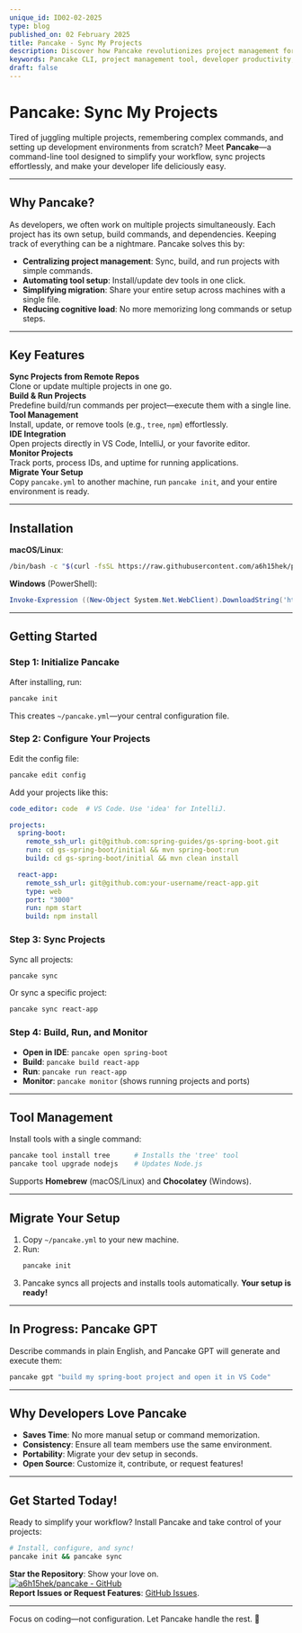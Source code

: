 ```yaml
---
unique_id: ID02-02-2025
type: blog
published_on: 02 February 2025
title: Pancake - Sync My Projects
description: Discover how Pancake revolutionizes project management for developers juggling multiple projects. Learn how this powerful command-line tool centralizes tasks, automates tool setups, and simplifies environment migration—so you can focus on coding, not configuration. 
keywords: Pancake CLI, project management tool, developer productivity, automate setup, command-line tools, workflow optimization, sync projects, development environment, multi-project management
draft: false
---
```



# Pancake: Sync My Projects

Tired of juggling multiple projects, remembering complex commands, and setting up development environments from scratch? Meet **Pancake**—a command-line tool designed to simplify your workflow, sync projects effortlessly, and make your developer life deliciously easy. 

---

## Why Pancake?  

As developers, we often work on multiple projects simultaneously. Each project has its own setup, build commands, and dependencies. Keeping track of everything can be a nightmare. Pancake solves this by:  

- **Centralizing project management**: Sync, build, and run projects with simple commands.  
- **Automating tool setup**: Install/update dev tools in one click.  
- **Simplifying migration**: Share your entire setup across machines with a single file.  
- **Reducing cognitive load**: No more memorizing long commands or setup steps.  

---

## Key Features  

**Sync Projects from Remote Repos**  
Clone or update multiple projects in one go.  
**Build & Run Projects**  
Predefine build/run commands per project—execute them with a single line.  
**Tool Management**  
Install, update, or remove tools (e.g., `tree`, `npm`) effortlessly.  
**IDE Integration**  
Open projects directly in VS Code, IntelliJ, or your favorite editor.  
**Monitor Projects**  
Track ports, process IDs, and uptime for running applications.  
**Migrate Your Setup**  
Copy `pancake.yml` to another machine, run `pancake init`, and your entire environment is ready.  

---

## Installation  

**macOS/Linux**:  
```bash  
/bin/bash -c "$(curl -fsSL https://raw.githubusercontent.com/a6h15hek/pancake/main/macos_linux.sh)" install  
```  

**Windows** (PowerShell):  
```powershell  
Invoke-Expression ((New-Object System.Net.WebClient).DownloadString('https://raw.githubusercontent.com/a6h15hek/pancake/main/windows.ps1')) install  
```  

---

## Getting Started  

### Step 1: Initialize Pancake  
After installing, run:  
```bash  
pancake init  
```  
This creates `~/pancake.yml`—your central configuration file.  

### Step 2: Configure Your Projects  
Edit the config file:  
```bash  
pancake edit config  
```  
Add your projects like this:  
```yaml  
code_editor: code  # VS Code. Use 'idea' for IntelliJ.  

projects:  
  spring-boot:  
    remote_ssh_url: git@github.com:spring-guides/gs-spring-boot.git  
    run: cd gs-spring-boot/initial && mvn spring-boot:run  
    build: cd gs-spring-boot/initial && mvn clean install  

  react-app:  
    remote_ssh_url: git@github.com:your-username/react-app.git  
    type: web
    port: "3000"
    run: npm start  
    build: npm install  
```  

### Step 3: Sync Projects  
Sync all projects:  
```bash  
pancake sync  
```  
Or sync a specific project:  
```bash  
pancake sync react-app  
```  

### Step 4: Build, Run, and Monitor  
- **Open in IDE**: ```pancake open spring-boot```  
- **Build**: ```pancake build react-app```  
- **Run**: ```pancake run react-app```  
- **Monitor**: ```pancake monitor``` (shows running projects and ports)  

---

## Tool Management  

Install tools with a single command:  
```bash  
pancake tool install tree      # Installs the 'tree' tool  
pancake tool upgrade nodejs    # Updates Node.js  
```  

Supports **Homebrew** (macOS/Linux) and **Chocolatey** (Windows).  

---

## Migrate Your Setup  

1. Copy `~/pancake.yml` to your new machine.  
2. Run:  
   ```bash  
   pancake init  
   ```  
3. Pancake syncs all projects and installs tools automatically. **Your setup is ready!**  

---

## In Progress: Pancake GPT  

Describe commands in plain English, and Pancake GPT will generate and execute them:  
```bash  
pancake gpt "build my spring-boot project and open it in VS Code"  
```  

---

## Why Developers Love Pancake  

- **Saves Time**: No more manual setup or command memorization.  
- **Consistency**: Ensure all team members use the same environment.  
- **Portability**: Migrate your dev setup in seconds.  
- **Open Source**: Customize it, contribute, or request features!  

---

## Get Started Today!  

Ready to simplify your workflow? Install Pancake and take control of your projects:  

```bash  
# Install, configure, and sync!  
pancake init && pancake sync  
```  

**Star the Repository**: Show your love on. \
[![a6h15hek/pancake - GitHub](https://gh-card.dev/repos/a6h15hek/pancake.svg?fullname=)](https://github.com/a6h15hek/pancake)  
**Report Issues or Request Features**: [GitHub Issues](https://github.com/a6h15hek/pancake/issues).  

---  

Focus on coding—not configuration. Let Pancake handle the rest. 🚀 